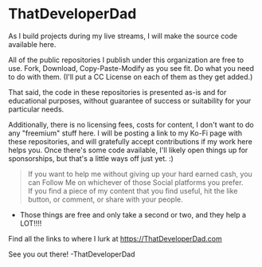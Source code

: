 # ThatDeveloperDad

As I build projects during my live streams, I will make the source code available here.

All of the public repositories I publish under this organization are free to use.  Fork, Download, Copy-Paste-Modify as you see fit.  Do what you need to do with them.  (I'll put a CC License on each of them as they get added.)

That said, the code in these repositories is presented as-is and for educational purposes, without guarantee of success or suitability for your particular needs. 

Additionally, there is no licensing fees, costs for content, I don't want to do any "freemium" stuff here.  I will be posting a link to my Ko-Fi page with these repositories, and will gratefully accept contributions if my work here helps you.  Once there's some code available, I'll likely open things up for sponsorships, but that's a little ways off just yet. :)

> If you want to help me without giving up your hard earned cash, you can Follow Me on whichever of those Social platforms you prefer.  
> If you find a piece of my content that you find useful, hit the like button, or comment, or share with your people.
- Those things are free and only take a second or two, and they help a LOT!!!!


Find all the links to where I lurk at <a href="https://www.thatdeveloperdad.com" target="_blank">https://ThatDeveloperDad.com</a>

See you out there!
-ThatDeveloperDad
